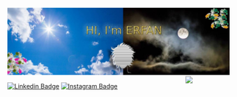 ![Header image](https://raw.githubusercontent.com/erfan-bagus/erfan-bagus/main/assets/GitHub_Header.jpg)
<img align='right' src='https://media.giphy.com/media/7ywpENs4MoQko/giphy.gif' width='100"'>


[![Linkedin Badge](https://img.shields.io/badge/-Erfan%20Bagus-blue?style=flat-square&logo=Linkedin&logoColor=white&link=https://www.linkedin.com/in/erfan-bagus-200743149/)](https://www.linkedin.com/in/erfan-bagus-200743149/)
[![Instagram Badge](https://img.shields.io/badge/-Erfan%20Bagus-e4405f?style=flat-square&logo=Instagram&logoColor=white&link=https://www.instagram.com/erfan_bagus/)](https://www.instagram.com/erfan_bagus/)